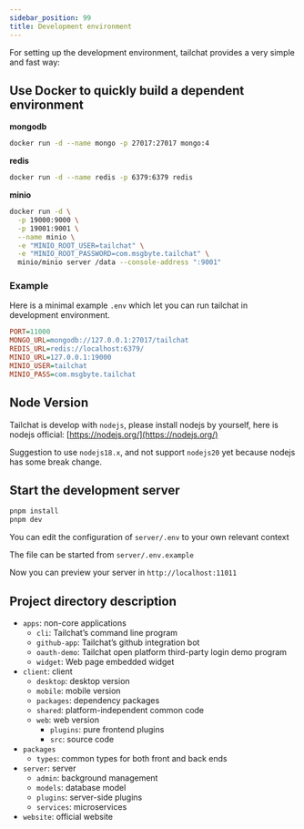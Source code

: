 ```yaml
---
sidebar_position: 99
title: Development environment
---
```


For setting up the development environment, tailchat provides a very simple and fast way:

## Use Docker to quickly build a dependent environment

**mongodb**
```bash
docker run -d --name mongo -p 27017:27017 mongo:4
```

**redis**
```bash
docker run -d --name redis -p 6379:6379 redis
```

**minio**
```bash
docker run -d \
  -p 19000:9000 \
  -p 19001:9001 \
  --name minio \
  -e "MINIO_ROOT_USER=tailchat" \
  -e "MINIO_ROOT_PASSWORD=com.msgbyte.tailchat" \
  minio/minio server /data --console-address ":9001"
```

### Example

Here is a minimal example `.env` which let you can run tailchat in development environment.

```ini
PORT=11000
MONGO_URL=mongodb://127.0.0.1:27017/tailchat
REDIS_URL=redis://localhost:6379/
MINIO_URL=127.0.0.1:19000
MINIO_USER=tailchat
MINIO_PASS=com.msgbyte.tailchat
```

## Node Version

Tailchat is develop with `nodejs`, please install nodejs by yourself, here is nodejs official: [https://nodejs.org/](https://nodejs.org/)

Suggestion to use `nodejs18.x`, and not support `nodejs20` yet because nodejs has some break change.

## Start the development server

```bash
pnpm install
pnpm dev
```

You can edit the configuration of `server/.env` to your own relevant context

The file can be started from `server/.env.example`

Now you can preview your server in `http://localhost:11011`

## Project directory description

- `apps`: non-core applications
  - `cli`: Tailchat’s command line program
  - `github-app`: Tailchat’s github integration bot
  - `oauth-demo`: Tailchat open platform third-party login demo program
  - `widget`: Web page embedded widget
- `client`: client
  - `desktop`: desktop version
  - `mobile`: mobile version
  - `packages`: dependency packages
  - `shared`: platform-independent common code
  - `web`: web version
    - `plugins`: pure frontend plugins
    - `src`: source code
- `packages`
  - `types`: common types for both front and back ends
- `server`: server
  - `admin`: background management
  - `models`: database model
  - `plugins`: server-side plugins
  - `services`: microservices
- `website`: official website
